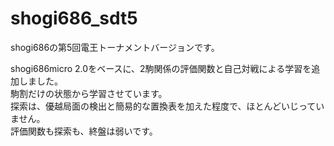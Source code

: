 # shogi686_sdt5
shogi686の第5回電王トーナメントバージョンです。

shogi686micro 2.0をベースに、2駒関係の評価関数と自己対戦による学習を追加しました。  
駒割だけの状態から学習させています。  
探索は、優越局面の検出と簡易的な置換表を加えた程度で、ほとんどいじっていません。  
評価関数も探索も、終盤は弱いです。
